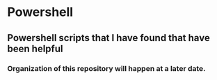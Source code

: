 # Powershell

## Powershell scripts that I have found that have been helpful

### Organization of this repository will happen at a later date. 
